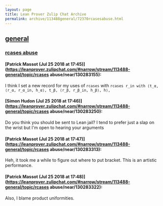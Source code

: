 ```yaml
---
layout: page
title: Lean Prover Zulip Chat Archive 
permalink: archive/113488general/72370rcasesabuse.html
---
```


## [general](index.html)
### [rcases abuse](72370rcasesabuse.html)

#### [Patrick Massot (Jul 25 2018 at 17:45)](https://leanprover.zulipchat.com/#narrow/stream/113488-general/topic/rcases abuse/near/130283155):
I think I set a new record for my uses of `rcases` with `rcases r_in with ⟨t_α, ⟨r_α, r_α_in, h_α⟩, t_β, ⟨r_β, r_β_in, h_β⟩, h⟩,`

#### [Simon Hudon (Jul 25 2018 at 17:46)](https://leanprover.zulipchat.com/#narrow/stream/113488-general/topic/rcases abuse/near/130283250):
Do you think you should be sent to Lean jail? I tend to prefer just a slap on the wrist but I'm open to hearing your arguments

#### [Patrick Massot (Jul 25 2018 at 17:47)](https://leanprover.zulipchat.com/#narrow/stream/113488-general/topic/rcases abuse/near/130283313):
Heh, it took me a while to figure out where to put bracket. This is an artistic performance.

#### [Patrick Massot (Jul 25 2018 at 17:48)](https://leanprover.zulipchat.com/#narrow/stream/113488-general/topic/rcases abuse/near/130283322):
Also, I blame product uniformities.

